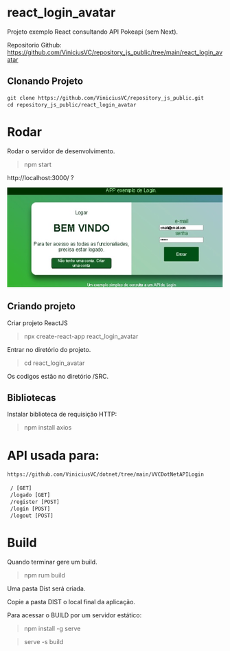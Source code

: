 # react_login_avatar

Projeto exemplo React consultando API Pokeapi (sem Next).

Repositorio Github: https://github.com/ViniciusVC/repository_js_public/tree/main/react_login_avatar

## Clonando Projeto

```
git clone https://github.com/ViniciusVC/repository_js_public.git
cd repository_js_public/react_login_avatar
```

# Rodar

Rodar o servidor de desenvolvimento.
>  npm start

http://localhost:3000/ ?

![PrtScrLoginAvatar](Docs/PrtScrAPPreactLogin.jpg "PrtScrLoginAvatar")

## Criando projeto

Criar projeto ReactJS
> npx create-react-app react_login_avatar

Entrar no diretório do projeto.
> cd react_login_avatar

Os codigos estão no diretório /SRC.

## Bibliotecas

Instalar biblioteca de requisição HTTP:
> npm install axios

# API usada para:
```
https://github.com/ViniciusVC/dotnet/tree/main/VVCDotNetAPILogin

 / [GET]
 /logado [GET]
 /register [POST]
 /login [POST]
 /logout [POST]

```



# Build

Quando terminar gere um build.
> npm rum build

Uma pasta Dist será criada.

Copie a pasta DIST o local final da aplicação.

Para acessar o BUILD por um servidor estático:

>  npm install -g serve

>  serve -s build